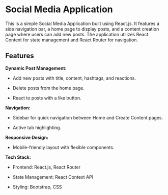 # Social Media Application 

This is a simple Social Media Application built using React.js. It features a side navigation bar, a home page to display posts, and a content creation page where users can add new posts. The application utilizes React Context for state management and React Router for navigation.

## Features

**Dynamic Post Management:**

- Add new posts with title, content, hashtags, and reactions.

- Delete posts from the home page.

- React to posts with a like button.

**Navigation:**

- Sidebar for quick navigation between Home and Create Content pages.

- Active tab highlighting.

**Responsive Design:**

- Mobile-friendly layout with flexible components.

**Tech Stack:**

- Frontend: React.js, React Router

- State Management: React Context API

- Styling: Bootstrap, CSS

